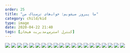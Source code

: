```yaml
---
order: 25
title: "ما پیروز می‌شویم: خواب‌های ترسناک من"
category: child/kid
type: image
date: 2020-04-22 21:40
tags: [کنترل استرس,مدیریت هیجان]
---
```


![](../../static/images/kid-victory-chap4-1.webp)
![](../../static/images/kid-victory-chap4-2.webp)
![](../../static/images/kid-victory-chap4-3.webp)
![](../../static/images/kid-victory-chap4-4.webp)
![](../../static/images/kid-victory-chap4-5.webp)
![](../../static/images/kid-victory-chap4-6.webp)
![](../../static/images/kid-victory-chap4-7.webp)
![](../../static/images/kid-victory-chap4-8.webp)
![](../../static/images/kid-victory-chap4-9.webp)
![](../../static/images/kid-victory-chap4-10.webp)
![](../../static/images/kid-victory-chap4-11.webp)
![](../../static/images/kid-victory-chap4-12.webp)
![](../../static/images/kid-victory-chap4-13.webp)
![](../../static/images/kid-victory-chap4-14.webp)
![](../../static/images/kid-victory-chap4-15.webp)
![](../../static/images/kid-victory-chap4-16.webp)
![](../../static/images/kid-victory-chap4-17.webp)
![](../../static/images/kid-victory-chap4-18.webp)
![](../../static/images/kid-victory-chap4-19.webp)
![](../../static/images/kid-victory-chap4-20.webp)
